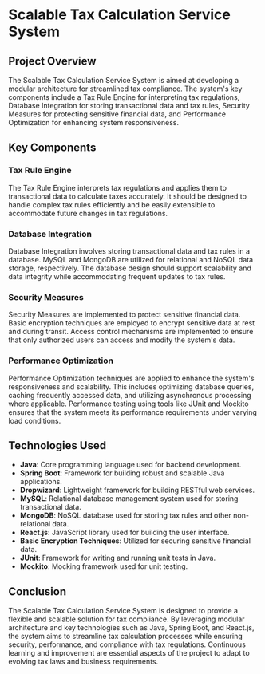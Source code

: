 # Scalable Tax Calculation Service System

## Project Overview

The Scalable Tax Calculation Service System is aimed at developing a modular architecture for streamlined tax compliance. The system's key components include a Tax Rule Engine for interpreting tax regulations, Database Integration for storing transactional data and tax rules, Security Measures for protecting sensitive financial data, and Performance Optimization for enhancing system responsiveness.

## Key Components

### Tax Rule Engine

The Tax Rule Engine interprets tax regulations and applies them to transactional data to calculate taxes accurately. It should be designed to handle complex tax rules efficiently and be easily extensible to accommodate future changes in tax regulations.

### Database Integration

Database Integration involves storing transactional data and tax rules in a database. MySQL and MongoDB are utilized for relational and NoSQL data storage, respectively. The database design should support scalability and data integrity while accommodating frequent updates to tax rules.

### Security Measures

Security Measures are implemented to protect sensitive financial data. Basic encryption techniques are employed to encrypt sensitive data at rest and during transit. Access control mechanisms are implemented to ensure that only authorized users can access and modify the system's data.

### Performance Optimization

Performance Optimization techniques are applied to enhance the system's responsiveness and scalability. This includes optimizing database queries, caching frequently accessed data, and utilizing asynchronous processing where applicable. Performance testing using tools like JUnit and Mockito ensures that the system meets its performance requirements under varying load conditions.

## Technologies Used

- **Java**: Core programming language used for backend development.
- **Spring Boot**: Framework for building robust and scalable Java applications.
- **Dropwizard**: Lightweight framework for building RESTful web services.
- **MySQL**: Relational database management system used for storing transactional data.
- **MongoDB**: NoSQL database used for storing tax rules and other non-relational data.
- **React.js**: JavaScript library used for building the user interface.
- **Basic Encryption Techniques**: Utilized for securing sensitive financial data.
- **JUnit**: Framework for writing and running unit tests in Java.
- **Mockito**: Mocking framework used for unit testing.

## Conclusion

The Scalable Tax Calculation Service System is designed to provide a flexible and scalable solution for tax compliance. By leveraging modular architecture and key technologies such as Java, Spring Boot, and React.js, the system aims to streamline tax calculation processes while ensuring security, performance, and compliance with tax regulations. Continuous learning and improvement are essential aspects of the project to adapt to evolving tax laws and business requirements.
